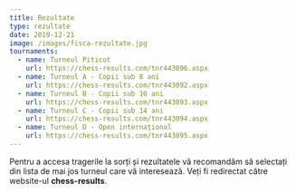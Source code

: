 ```yaml
---
title: Rezultate
type: rezultate
date: 2019-12-21
image: /images/fisca-rezultate.jpg
tournaments:
  - name: Turneul Piticot
    url: https://chess-results.com/tnr443096.aspx
  - name: Turneul A - Copii sub 8 ani
    url: https://chess-results.com/tnr443092.aspx
  - name: Turneul B - Copii sub 10 ani
    url: https://chess-results.com/tnr443093.aspx
  - name: Turneul C - Copii sub 14 ani
    url: https://chess-results.com/tnr443094.aspx
  - name: Turneul D - Open internațional
    url: https://chess-results.com/tnr443095.aspx
---
```


Pentru a accesa tragerile la sorți și rezultatele vă recomandăm să selectați din lista de mai jos turneul care vă interesează.
Veți fi redirectat către website-ul **chess-results**.
